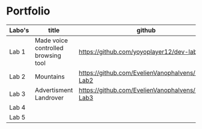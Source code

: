 # Portfolio


Labo's      | title                                 | github                                            | codesandbox                                             |
------------|---------------------------------------|---------------------------------------------------|---------------------------------------------------------|
Lab 1       | Made voice controlled browsing tool   | https://github.com/yoyoplayer12/dev-lab           | https://codesandbox.io/s/lab1-7ylccm?file=/index.html   |
Lab 2       | Mountains                             | https://github.com/EvelienVanophalvens/dev5-Lab2  | https://codesandbox.io/s/lab2-md9zc7                    |
Lab 3       | Advertisment Landrover                | https://github.com/EvelienVanophalvens/dev5-Lab3  | https://codesandbox.io/s/advertisment-mqw3cp            |
Lab 4       |                                       |                                                   |                                                         |
Lab 5       |                                       |                                                   |                                                         |